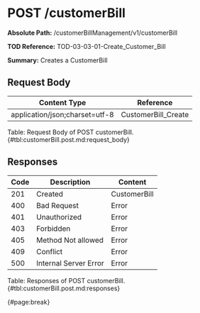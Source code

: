 <!--
    ATTENTION: This file was generated via gradle!
               Do NOT manually edit this file! Any such changes will be overwritten!
-->

# POST /customerBill

**Absolute Path:** /customerBillManagement/v1/customerBill

**TOD Reference:** TOD-03-03-01-Create_Customer_Bill

**Summary:** Creates a CustomerBill

## Request Body

| Content Type | Reference |
|--------------|-----------|
| application/json;charset=utf-8 | CustomerBill_Create |

Table: Request Body of POST customerBill. {#tbl:customerBill.post.md:request_body}

## Responses

| Code | Description | Content |
|------|-------------|---------|
| 201 | Created | CustomerBill |
| 400 | Bad Request | Error |
| 401 | Unauthorized | Error |
| 403 | Forbidden | Error |
| 405 | Method Not allowed | Error |
| 409 | Conflict | Error |
| 500 | Internal Server Error | Error |

Table: Responses of POST customerBill. {#tbl:customerBill.post.md:responses}

{#page:break}
